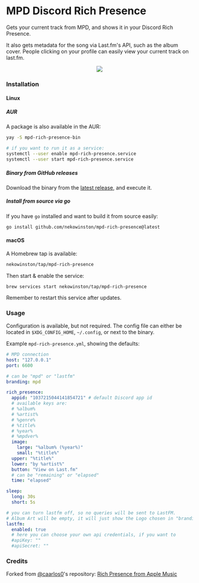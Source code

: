 # MPD Discord Rich Presence

Gets your current track from MPD, and shows it in your Discord Rich Presence.

It also gets metadata for the song via Last.fm's API, such as the album cover.
People clicking on your profile can easily view your current track on last.fm.

<p align="center">
  <img src="https://user-images.githubusercontent.com/79978224/199865008-746183c4-f6d5-4e4c-94a0-9f32cfb96eaa.png"/>
</p>

### Installation

#### Linux

##### AUR

A package is also available in the AUR:

```bash
yay -S mpd-rich-presence-bin

# if you want to run it as a service:
systemctl --user enable mpd-rich-presence.service
systemctl --user start mpd-rich-presence.service
```

##### Binary from GitHub releases

Download the binary from the [latest release][release], and execute it.

##### Install from source via go

If you have `go` installed and want to build it from source easily:

```bash
go install github.com/nekowinston/mpd-rich-presence@latest
```

#### macOS

A Homebrew tap is available:

```bash
nekowinston/tap/mpd-rich-presence
```

Then start & enable the service:

```
brew services start nekowinston/tap/mpd-rich-presence
```

Remember to restart this service after updates.

### Usage

Configuration is available, but not required. The config file can either be
located in `$XDG_CONFIG_HOME`, `~/.config`, or next to the binary.

Example `mpd-rich-presence.yml`, showing the defaults:

```yaml
# MPD connection
host: "127.0.0.1"
port: 6600

# can be "mpd" or "lastfm"
branding: mpd

rich_presence:
  appid: "1037215044141854721" # default Discord app id
  # available keys are:
  # %album%
  # %artist%
  # %genre%
  # %title%
  # %year%
  # %mpdver%
  image:
    large: "%album% (%year%)"
    small: "%title%"
  upper: "%title%"
  lower: "by %artist%"
  button: "View on Last.fm"
  # can be "remaining" or "elapsed"
  time: "elapsed"

sleep:
  long: 30s
  short: 5s

# you can turn lastfm off, so no queries will be sent to LastFM.
# Album Art will be empty, it will just show the Logo chosen in "branding"
lastfm:
  enabled: true
  # here you can choose your own api credentials, if you want to
  #apiKey: ""
  #apiSecret: ""
```

### Credits

Forked from [@caarlos0][caarlos0]'s repository:
[Rich Presence from Apple Music][applemusic]

[mpd]: https://github.com/MusicPlayerDaemon/MPD
[release]: https://github.com/nekowinston/mpd-rich-presence/releases/latest
[caarlos0]: https://github.com/caarlos0
[applemusic]: https://github.com/caarlos0/discord-applemusic-rich-presence
